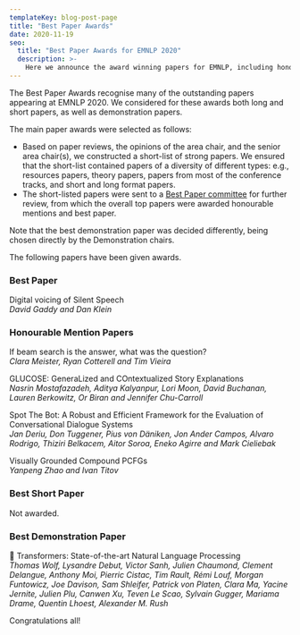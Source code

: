 ```yaml
---
templateKey: blog-post-page
title: "Best Paper Awards"
date: 2020-11-19
seo:
  title: "Best Paper Awards for EMNLP 2020"
  description: >- 
    Here we announce the award winning papers for EMNLP, including honorable mentions and best demonstration paper. 
---
```


The Best Paper Awards recognise many of the outstanding papers appearing at
EMNLP 2020. We considered for these awards both long and short papers, as well
as demonstration papers.

The main paper awards were selected as follows:
 - Based on paper reviews, the opinions of the area chair, and the senior area
   chair(s), we constructed a short-list of strong papers. We ensured
   that the short-list contained papers of a diversity of different types:
   e.g., resources papers, theory papers, papers from most of the conference tracks, 
   and short and long format papers.
 - The short-listed papers were sent to a [Best Paper committee](https://2020.emnlp.org/organizers/best-paper-committee) 
   for further review, from which the overall top papers were awarded honourable mentions
   and best paper.
    
Note that the best demonstration paper was decided differently, being chosen directly by the Demonstration chairs.

The following papers have been given awards.

### Best Paper

Digital voicing of Silent Speech  
*David Gaddy and Dan Klein*

### Honourable Mention Papers

If beam search is the answer, what was the question?  
*Clara Meister, Ryan Cotterell and Tim Vieira*

<p/>

GLUCOSE: GeneraLized and COntextualized Story Explanations  
*Nasrin Mostafazadeh, Aditya Kalyanpur, Lori Moon, David Buchanan, Lauren Berkowitz, Or Biran and Jennifer Chu-Carroll*

<p/>

Spot The Bot: A Robust and Efficient Framework for the Evaluation of Conversational Dialogue Systems  
*Jan Deriu, Don Tuggener, Pius von Däniken, Jon Ander Campos, Alvaro Rodrigo, Thiziri Belkacem, Aitor Soroa, Eneko Agirre and Mark Cieliebak*

<p/>

Visually Grounded Compound PCFGs  
*Yanpeng Zhao and Ivan Titov*

### Best Short Paper

Not awarded.

### Best Demonstration Paper

 🤗 Transformers: State-of-the-art Natural Language Processing  
*Thomas Wolf, Lysandre Debut, Victor Sanh, Julien Chaumond, Clement Delangue, Anthony Moi, Pierric Cistac, Tim Rault, Rémi Louf, Morgan Funtowicz, Joe Davison, Sam Shleifer, Patrick von Platen, Clara Ma, Yacine Jernite, Julien Plu, Canwen Xu, Teven Le Scao, Sylvain Gugger, Mariama Drame, Quentin Lhoest, Alexander M. Rush*


Congratulations all! 
